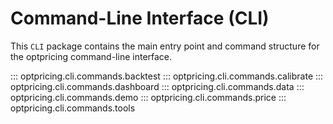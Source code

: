 # Command-Line Interface (CLI)

This `CLI` package contains the main entry point and command structure for
the optpricing command-line interface.

::: optpricing.cli.commands.backtest
::: optpricing.cli.commands.calibrate
::: optpricing.cli.commands.dashboard
::: optpricing.cli.commands.data
::: optpricing.cli.commands.demo
::: optpricing.cli.commands.price
::: optpricing.cli.commands.tools
